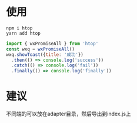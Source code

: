 # 使用
```
npm i htop
yarn add htop
```
```js
import { wxPromiseAll } from 'htop'
const wxq = wxPromiseAll()
wxq.showToast({title: '成功'})
  .then(() => console.log('success'))
  .catch(() => console.log('fail'))
  .finally(() => console.log('finally'))
```
# 建议
不同端的可以放在adapter目录，然后导出到index.js上